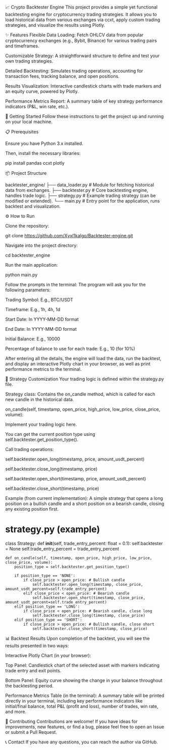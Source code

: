 📈 Crypto Backtester Engine
This project provides a simple yet functional backtesting engine for cryptocurrency trading strategies. It allows you to load historical data from various exchanges via ccxt, apply custom trading strategies, and visualize the results using Plotly.

✨ Features
Flexible Data Loading: Fetch OHLCV data from popular cryptocurrency exchanges (e.g., Bybit, Binance) for various trading pairs and timeframes.

Customizable Strategy: A straightforward structure to define and test your own trading strategies.

Detailed Backtesting: Simulates trading operations, accounting for transaction fees, tracking balance, and open positions.

Results Visualization: Interactive candlestick charts with trade markers and an equity curve, powered by Plotly.

Performance Metrics Report: A summary table of key strategy performance indicators (P&L, win rate, etc.).

🚀 Getting Started
Follow these instructions to get the project up and running on your local machine.

📋 Prerequisites

Ensure you have Python 3.x installed.

Then, install the necessary libraries:

pip install pandas ccxt plotly

📦 Project Structure

backtester_engine/
├── data_loader.py      # Module for fetching historical data from exchanges.
├── backtester.py       # Core backtesting engine, handles trade logic.
├── strategy.py         # Example trading strategy (can be modified or extended).
└── main.py             # Entry point for the application, runs backtest and visualization.

⚙️ How to Run

Clone the repository:

git clone https://github.com/Xyxl1kalgo/Backtester-engine.git

Navigate into the project directory:

cd backtester_engine

Run the main application:

python main.py

Follow the prompts in the terminal:
The program will ask you for the following parameters:

Trading Symbol: E.g., BTC/USDT

Timeframe: E.g., 1h, 4h, 1d

Start Date: In YYYY-MM-DD format

End Date: In YYYY-MM-DD format

Initial Balance: E.g., 10000

Percentage of balance to use for each trade: E.g., 10 (for 10%)

After entering all the details, the engine will load the data, run the backtest, and display an interactive Plotly chart in your browser, as well as print performance metrics to the terminal.

📝 Strategy Customization
Your trading logic is defined within the strategy.py file.

Strategy class: Contains the on_candle method, which is called for each new candle in the historical data.

on_candle(self, timestamp, open_price, high_price, low_price, close_price, volume):

Implement your trading logic here.

You can get the current position type using self.backtester.get_position_type().

Call trading operations:

self.backtester.open_long(timestamp, price, amount_usdt_percent)

self.backtester.close_long(timestamp, price)

self.backtester.open_short(timestamp, price, amount_usdt_percent)

self.backtester.close_short(timestamp, price)

Example (from current implementation):
A simple strategy that opens a long position on a bullish candle and a short position on a bearish candle, closing any existing position first.

# strategy.py (example)
class Strategy:
    def __init__(self, trade_entry_percent: float = 0.1):
        self.backtester = None
        self.trade_entry_percent = trade_entry_percent

    def on_candle(self, timestamp, open_price, high_price, low_price, close_price, volume):
        position_type = self.backtester.get_position_type()

        if position_type == 'NONE':
            if close_price > open_price: # Bullish candle
                self.backtester.open_long(timestamp, close_price, amount_usdt_percent=self.trade_entry_percent)
            elif close_price < open_price: # Bearish candle
                self.backtester.open_short(timestamp, close_price, amount_usdt_percent=self.trade_entry_percent)
        elif position_type == 'LONG':
            if close_price < open_price: # Bearish candle, close long
                self.backtester.close_long(timestamp, close_price)
        elif position_type == 'SHORT':
            if close_price > open_price: # Bullish candle, close short
                self.backtester.close_short(timestamp, close_price)

📊 Backtest Results
Upon completion of the backtest, you will see the results presented in two ways:

Interactive Plotly Chart (in your browser):

Top Panel: Candlestick chart of the selected asset with markers indicating trade entry and exit points.

Bottom Panel: Equity curve showing the change in your balance throughout the backtesting period.

Performance Metrics Table (in the terminal):
A summary table will be printed directly in your terminal, including key performance indicators like initial/final balance, total P&L (profit and loss), number of trades, win rate, and more.

🤝 Contributing
Contributions are welcome! If you have ideas for improvements, new features, or find a bug, please feel free to open an Issue or submit a Pull Request.

📞 Contact
If you have any questions, you can reach the author via GitHub.

